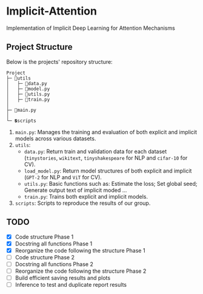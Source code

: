 # Implicit-Attention
Implementation of Implicit Deep Learning for Attention Mechanisms

## Project Structure

Below is the projects' repository structure:

```plaintext
Project 
├─ 📂utils                      
│   ├─ 📃data.py           
│   ├─ 📃model.py              
│   ├─ 📃utils.py                                     
│   ├─ 📃train.py
│ 
├─ 📃main.py
│
└─ 💲scripts                    
```

1. `main.py`: Manages the training and evaluation of both explicit and implicit models across various datasets.
2. `utils`:
   - `data.py`: Return train and validation data for each dataset (`tinystories`, `wikitext`, `tinyshakespeare` for NLP and `cifar-10` for CV).
   - `load_model.py`: Return model structures of both explicit and implicit (`GPT-2` for NLP and `ViT` for CV).
   - `utils.py`: Basic functions such as: Estimate the loss; Set global seed; Generate output text of implicit moded ...
   - `train.py`: Trains both explicit and implicit models.
3. `scripts`: Scripts to reproduce the results of our group.

## TODO

- [x] Code structure Phase 1
- [x] Docstring all functions Phase 1
- [x] Reorganize the code following the structure Phase 1
- [ ] Code structure Phase 2
- [ ] Docstring all functions Phase 2
- [ ] Reorganize the code following the structure Phase 2
- [ ] Build efficient saving results and plots
- [ ] Inference to test and duplicate report results
